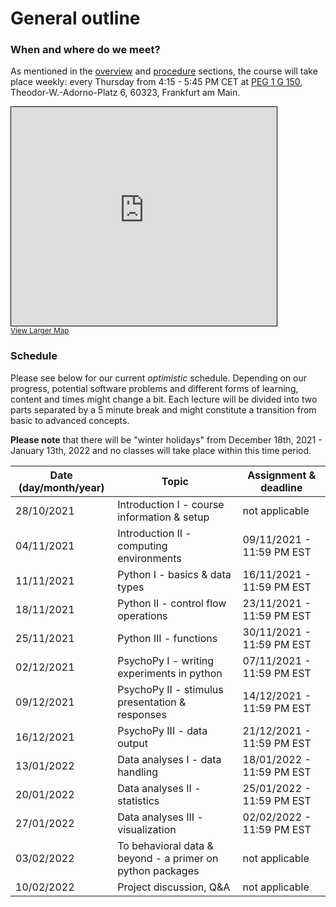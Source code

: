 # General outline

### When and where do we meet?

As mentioned in the [overview]() and [procedure]() sections, the course will take place weekly: every Thursday from 4:15 - 5:45 PM CET at [PEG 1 G 150](https://qis.server.uni-frankfurt.de/qisserver/rds?state=verpublish&status=init&vmfile=no&moduleCall=webInfo&publishConfFile=webInfoRaum&publishSubDir=raum&keep=y&raum.rgid=6097), Theodor-W.-Adorno-Platz 6, 60323, Frankfurt am Main. 

<iframe width="425" height="350" frameborder="0" scrolling="no" marginheight="0" marginwidth="0" src="https://www.openstreetmap.org/export/embed.html?bbox=8.661464452743532%2C50.12589530933526%2C8.67423176765442%2C50.130778644149046&amp;layer=mapnik&amp;marker=50.12833703902714%2C8.667848110198975" style="border: 1px solid black"></iframe><br/><small><a href="https://www.openstreetmap.org/?mlat=50.12834&amp;mlon=8.66785#map=17/50.12834/8.66785">View Larger Map</a></small>

### Schedule

Please see below for our current _optimistic_ schedule. Depending on our progress, potential software problems and different forms of learning, content and times might change a bit. Each lecture will be divided into two parts separated by a 5 minute break and might constitute a transition from basic to advanced concepts. 

**Please note** that there will be "winter holidays" from December 18th, 2021 - January 13th, 2022 and no classes will take place within this time period.  

| Date (day/month/year)         | Topic     | Assignment & deadline |
|--------------|-----------|------------|
| 28/10/2021 | Introduction I - course information & setup     |  not applicable       |
| 04/11/2021 | Introduction II - computing environments  |  09/11/2021 - 11:59 PM EST |
| 11/11/2021 | Python I - basics & data types  |  16/11/2021 - 11:59 PM EST      |
| 18/11/2021 | Python II - control flow operations  |  23/11/2021 - 11:59 PM EST      |
| 25/11/2021 | Python III - functions  |  30/11/2021 - 11:59 PM EST      |
| 02/12/2021 | PsychoPy I - writing experiments in python  |  07/11/2021 - 11:59 PM EST      |
| 09/12/2021 | PsychoPy II - stimulus presentation & responses  |  14/12/2021 - 11:59 PM EST      |
| 16/12/2021 | PsychoPy III - data output  |  21/12/2021 - 11:59 PM EST      |
| 13/01/2022 | Data analyses I - data handling  | 18/01/2022 - 11:59 PM EST       |
| 20/01/2022 | Data analyses II - statistics  | 25/01/2022 - 11:59 PM EST       |
| 27/01/2022 | Data analyses III - visualization  | 02/02/2022 - 11:59 PM EST      |
| 03/02/2022 | To behavioral data & beyond - a primer on python packages  | not applicable       |
| 10/02/2022 | Project discussion, Q&A  |  not applicable      |